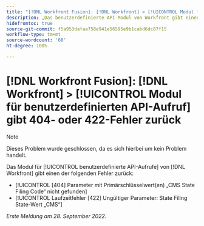 ```yaml
---
title: "[!DNL Workfront Fusion]: [!DNL Workfront] > [!UICONTROL Modul für benutzerdefinierten API-Aufruf] gibt 404- oder 422-Fehler zurück"
description: „Das benutzerdefinierte API-Modul von Workfront gibt einen Fehler zurück.“
hidefromtoc: true
source-git-commit: f5a953dafaa758e941e56595e9b1cabd6dc87f15
workflow-type: tm+mt
source-wordcount: '68'
ht-degree: 100%

---
```



# [!DNL Workfront Fusion]: [!DNL Workfront] > [!UICONTROL Modul für benutzerdefinierten API-Aufruf] gibt 404- oder 422-Fehler zurück

>[!NOTE]
>
>Dieses Problem wurde geschlossen, da es sich hierbei um kein Problem handelt.

Das Modul für [!UICONTROL benutzerdefinierte API-Aufrufe] von [!DNL Workfront] gibt einen der folgenden Fehler zurück:

* [!UICONTROL [404] Parameter mit Primärschlüsselwert(en) „CMS State Filing Code“ nicht gefunden]
* [!UICONTROL Laufzeitfehler [422] Ungültiger Parameter: State Filing State-Wert „CMS“]

_Erste Meldung am 28. September 2022._

